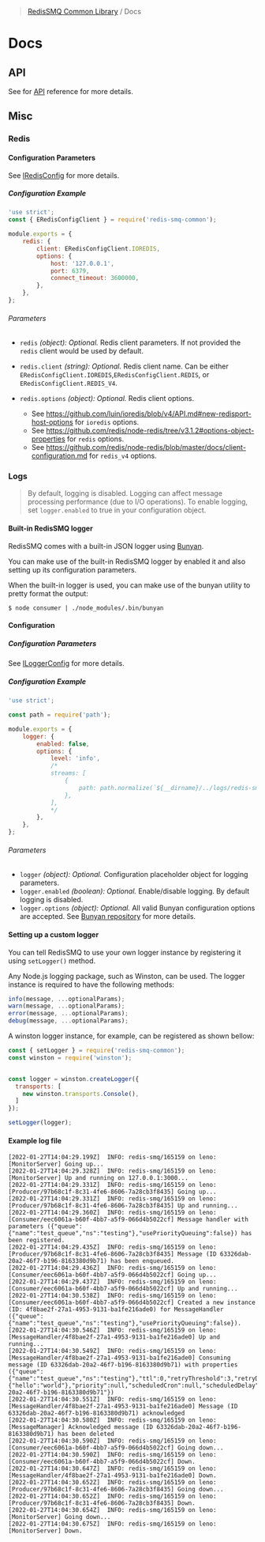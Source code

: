 > [RedisSMQ Common Library](../README.md) / Docs

# Docs

## API

See for [API](./api/README.md) reference for more details.

## Misc

### Redis

#### Configuration Parameters

See [IRedisConfig](api/README.md#iredisconfig) for more details.

##### Configuration Example

```javascript
'use strict';
const { ERedisConfigClient } = require('redis-smq-common');

module.exports = {
    redis: {
        client: ERedisConfigClient.IOREDIS,
        options: {
            host: '127.0.0.1',
            port: 6379,
            connect_timeout: 3600000,
        },
    },
};
```

###### Parameters

- `redis` *(object): Optional.* Redis client parameters. If not provided the `redis` client would be used by default.
- `redis.client` *(string): Optional.* Redis client name. Can be either `ERedisConfigClient.IOREDIS`,`ERedisConfigClient.REDIS`, or `ERedisConfigClient.REDIS_V4`.
- `redis.options` *(object): Optional.* Redis client options.

  - See https://github.com/luin/ioredis/blob/v4/API.md#new-redisport-host-options for `ioredis` options.
  - See https://github.com/redis/node-redis/tree/v3.1.2#options-object-properties for `redis` options.
  - See https://github.com/redis/node-redis/blob/master/docs/client-configuration.md for `redis_v4` options.

### Logs

> By default, logging is disabled. Logging can affect message processing performance (due to I/O operations). To enable logging, set `logger.enabled` to true in your configuration object.

#### Built-in RedisSMQ logger

RedisSMQ comes with a built-in JSON logger using [Bunyan](https://github.com/trentm/node-bunyan).

You can make use of the built-in RedisSMQ logger by enabled it and also setting up its configuration parameters.

When the built-in logger is used, you can make use of the bunyan utility to pretty format the output:

```text
$ node consumer | ./node_modules/.bin/bunyan
```

#### Configuration

##### Configuration Parameters

See [ILoggerConfig](api/interfaces/ILoggerConfig.md) for more details.

##### Configuration Example

```javascript
'use strict';

const path = require('path');

module.exports = {
    logger: {
        enabled: false,
        options: {
            level: 'info',
            /*
            streams: [
                {
                    path: path.normalize(`${__dirname}/../logs/redis-smq.log`)
                },
            ],
            */
        },
    },
};
```

###### Parameters

- `logger` *(object): Optional.* Configuration placeholder object for logging parameters.
- `logger.enabled` *(boolean): Optional.* Enable/disable logging. By default logging is disabled.
- `logger.options` *(object): Optional.* All valid Bunyan configuration options are accepted. See [Bunyan repository](https://github.com/trentm/node-bunyan) for more details.

#### Setting up a custom logger

You can tell RedisSMQ to use your own logger instance by registering it using `setLogger()` method.

Any Node.js logging package, such as Winston, can be used. The logger instance is required to have the following methods:

```javascript
info(message, ...optionalParams);
warn(message, ...optionalParams);
error(message, ...optionalParams);
debug(message, ...optionalParams);
```

A winston logger instance, for example, can be registered as shown bellow:

```javascript
const { setLogger } = require('redis-smq-common');
const winston = require('winston');


const logger = winston.createLogger({
  transports: [
    new winston.transports.Console(),
  ]
});

setLogger(logger);
```

#### Example log file

```text
[2022-01-27T14:04:29.199Z]  INFO: redis-smq/165159 on leno: [MonitorServer] Going up...
[2022-01-27T14:04:29.328Z]  INFO: redis-smq/165159 on leno: [MonitorServer] Up and running on 127.0.0.1:3000...
[2022-01-27T14:04:29.331Z]  INFO: redis-smq/165159 on leno: [Producer/97b68c1f-8c31-4fe6-8606-7a28cb3f8435] Going up...
[2022-01-27T14:04:29.331Z]  INFO: redis-smq/165159 on leno: [Producer/97b68c1f-8c31-4fe6-8606-7a28cb3f8435] Up and running...
[2022-01-27T14:04:29.360Z]  INFO: redis-smq/165159 on leno: [Consumer/eec6061a-b60f-4bb7-a5f9-066d4b5022cf] Message handler with parameters ({"queue":{"name":"test_queue","ns":"testing"},"usePriorityQueuing":false}) has been registered.
[2022-01-27T14:04:29.435Z]  INFO: redis-smq/165159 on leno: [Producer/97b68c1f-8c31-4fe6-8606-7a28cb3f8435] Message (ID 63326dab-20a2-46f7-b196-8163380d9b71) has been enqueued.
[2022-01-27T14:04:29.436Z]  INFO: redis-smq/165159 on leno: [Consumer/eec6061a-b60f-4bb7-a5f9-066d4b5022cf] Going up...
[2022-01-27T14:04:29.437Z]  INFO: redis-smq/165159 on leno: [Consumer/eec6061a-b60f-4bb7-a5f9-066d4b5022cf] Up and running...
[2022-01-27T14:04:30.538Z]  INFO: redis-smq/165159 on leno: [Consumer/eec6061a-b60f-4bb7-a5f9-066d4b5022cf] Created a new instance (ID: 4f8bae2f-27a1-4953-9131-ba1fe216ade0) for MessageHandler ({"queue":{"name":"test_queue","ns":"testing"},"usePriorityQueuing":false}).
[2022-01-27T14:04:30.546Z]  INFO: redis-smq/165159 on leno: [MessageHandler/4f8bae2f-27a1-4953-9131-ba1fe216ade0] Up and running...
[2022-01-27T14:04:30.549Z]  INFO: redis-smq/165159 on leno: [MessageHandler/4f8bae2f-27a1-4953-9131-ba1fe216ade0] Consuming message (ID 63326dab-20a2-46f7-b196-8163380d9b71) with properties ({"queue":{"name":"test_queue","ns":"testing"},"ttl":0,"retryThreshold":3,"retryDelay":0,"consumeTimeout":0,"body":{"hello":"world"},"priority":null,"scheduledCron":null,"scheduledDelay":null,"scheduledRepeatPeriod":null,"scheduledRepeat":0,"publishedAt":1643292269426,"scheduledAt":null,"scheduledCronFired":false,"attempts":0,"scheduledRepeatCount":0,"delayed":false,"expired":false,"createdAt":1643292269362,"uuid":"63326dab-20a2-46f7-b196-8163380d9b71"})
[2022-01-27T14:04:30.551Z]  INFO: redis-smq/165159 on leno: [MessageHandler/4f8bae2f-27a1-4953-9131-ba1fe216ade0] Message (ID 63326dab-20a2-46f7-b196-8163380d9b71) acknowledged
[2022-01-27T14:04:30.580Z]  INFO: redis-smq/165159 on leno: [MessageManager] Acknowledged message (ID 63326dab-20a2-46f7-b196-8163380d9b71) has been deleted
[2022-01-27T14:04:30.590Z]  INFO: redis-smq/165159 on leno: [Consumer/eec6061a-b60f-4bb7-a5f9-066d4b5022cf] Going down...
[2022-01-27T14:04:30.590Z]  INFO: redis-smq/165159 on leno: [Consumer/eec6061a-b60f-4bb7-a5f9-066d4b5022cf] Down.
[2022-01-27T14:04:30.647Z]  INFO: redis-smq/165159 on leno: [MessageHandler/4f8bae2f-27a1-4953-9131-ba1fe216ade0] Down.
[2022-01-27T14:04:30.652Z]  INFO: redis-smq/165159 on leno: [Producer/97b68c1f-8c31-4fe6-8606-7a28cb3f8435] Going down...
[2022-01-27T14:04:30.652Z]  INFO: redis-smq/165159 on leno: [Producer/97b68c1f-8c31-4fe6-8606-7a28cb3f8435] Down.
[2022-01-27T14:04:30.654Z]  INFO: redis-smq/165159 on leno: [MonitorServer] Going down...
[2022-01-27T14:04:30.675Z]  INFO: redis-smq/165159 on leno: [MonitorServer] Down.

```
